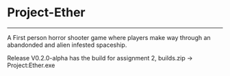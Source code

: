 # Project-Ether

---

A First person horror shooter game where players make way through an abandonded and alien infested spaceship.

Release V0.2.0-alpha has the build for assignment 2, builds.zip -> Project:Ether.exe 
